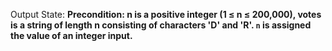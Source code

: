 Output State: **Precondition: n is a positive integer (1 ≤ n ≤ 200,000), votes is a string of length n consisting of characters 'D' and 'R'. `n` is assigned the value of an integer input.**